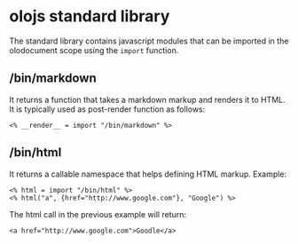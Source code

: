 # olojs standard library

The standard library contains javascript modules that can be imported in the
olodocument scope using the `import` function.


## /bin/markdown

It returns a function that takes a markdown markup and renders it to HTML. It
is typically used as post-render function as follows:

```
<% __render__ = import "/bin/markdown" %>
```


## /bin/html

It returns a callable namespace that helps defining HTML markup. Example:

```
<% html = import "/bin/html" %>
<% html("a", {href="http://www.google.com"}, "Google") %>
```

The html call in the previous example will return:

```
<a href="http://www.google.com">Goodle</a>
```
